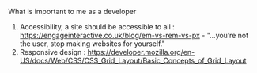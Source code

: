 



What is important to me as a developer
1. Accessibility, a site should be accessible to all : https://engageinteractive.co.uk/blog/em-vs-rem-vs-px - "...you’re not the user, stop making websites for yourself."
2. Responsive design : https://developer.mozilla.org/en-US/docs/Web/CSS/CSS_Grid_Layout/Basic_Concepts_of_Grid_Layout